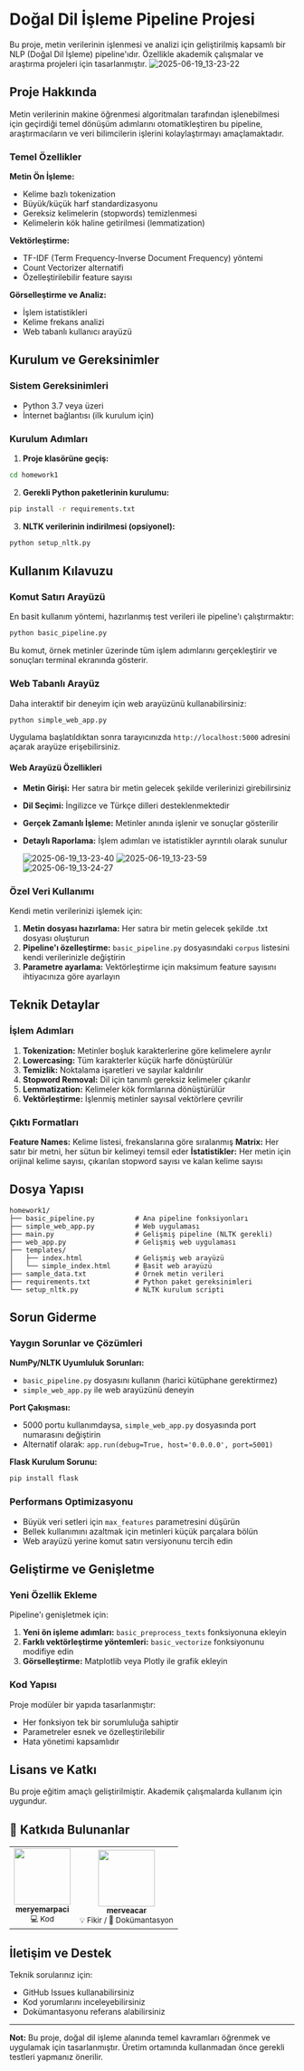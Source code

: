# Doğal Dil İşleme Pipeline Projesi

Bu proje, metin verilerinin işlenmesi ve analizi için geliştirilmiş kapsamlı bir NLP (Doğal Dil İşleme) pipeline'ıdır. Özellikle akademik çalışmalar ve araştırma projeleri için tasarlanmıştır.
  ![2025-06-19_13-23-22](https://github.com/user-attachments/assets/4eca7a1b-0268-4975-a781-27a62c61711a)

## Proje Hakkında

Metin verilerinin makine öğrenmesi algoritmaları tarafından işlenebilmesi için geçirdiği temel dönüşüm adımlarını otomatikleştiren bu pipeline, araştırmacıların ve veri bilimcilerin işlerini kolaylaştırmayı amaçlamaktadır.

### Temel Özellikler

**Metin Ön İşleme:**
- Kelime bazlı tokenization
- Büyük/küçük harf standardizasyonu
- Gereksiz kelimelerin (stopwords) temizlenmesi
- Kelimelerin kök haline getirilmesi (lemmatization)

**Vektörleştirme:**
- TF-IDF (Term Frequency-Inverse Document Frequency) yöntemi
- Count Vectorizer alternatifi
- Özelleştirilebilir feature sayısı

**Görselleştirme ve Analiz:**
- İşlem istatistikleri
- Kelime frekans analizi
- Web tabanlı kullanıcı arayüzü

## Kurulum ve Gereksinimler

### Sistem Gereksinimleri
- Python 3.7 veya üzeri
- İnternet bağlantısı (ilk kurulum için)

### Kurulum Adımları

1. **Proje klasörüne geçiş:**
```bash
cd homework1
```

2. **Gerekli Python paketlerinin kurulumu:**
```bash
pip install -r requirements.txt
```

3. **NLTK verilerinin indirilmesi (opsiyonel):**
```bash
python setup_nltk.py
```

## Kullanım Kılavuzu

### Komut Satırı Arayüzü

En basit kullanım yöntemi, hazırlanmış test verileri ile pipeline'ı çalıştırmaktır:

```bash
python basic_pipeline.py
```

Bu komut, örnek metinler üzerinde tüm işlem adımlarını gerçekleştirir ve sonuçları terminal ekranında gösterir.

### Web Tabanlı Arayüz

Daha interaktif bir deneyim için web arayüzünü kullanabilirsiniz:

```bash
python simple_web_app.py
```

Uygulama başlatıldıktan sonra tarayıcınızda `http://localhost:5000` adresini açarak arayüze erişebilirsiniz.

#### Web Arayüzü Özellikleri

- **Metin Girişi:** Her satıra bir metin gelecek şekilde verilerinizi girebilirsiniz
- **Dil Seçimi:** İngilizce ve Türkçe dilleri desteklenmektedir
- **Gerçek Zamanlı İşleme:** Metinler anında işlenir ve sonuçlar gösterilir
- **Detaylı Raporlama:** İşlem adımları ve istatistikler ayrıntılı olarak sunulur
  
  ![2025-06-19_13-23-40](https://github.com/user-attachments/assets/f82c9fd6-7f30-4f9c-9988-901e905d8a5f)
  ![2025-06-19_13-23-59](https://github.com/user-attachments/assets/b18a6d3e-0cf8-44e6-9331-39e66ab8c73a)
  ![2025-06-19_13-24-27](https://github.com/user-attachments/assets/cf58b304-c96c-4ba5-a4f8-c4f19bfc5432)


### Özel Veri Kullanımı

Kendi metin verilerinizi işlemek için:

1. **Metin dosyası hazırlama:** Her satıra bir metin gelecek şekilde .txt dosyası oluşturun
2. **Pipeline'ı özelleştirme:** `basic_pipeline.py` dosyasındaki `corpus` listesini kendi verilerinizle değiştirin
3. **Parametre ayarlama:** Vektörleştirme için maksimum feature sayısını ihtiyacınıza göre ayarlayın

## Teknik Detaylar

### İşlem Adımları

1. **Tokenization:** Metinler boşluk karakterlerine göre kelimelere ayrılır
2. **Lowercasing:** Tüm karakterler küçük harfe dönüştürülür
3. **Temizlik:** Noktalama işaretleri ve sayılar kaldırılır
4. **Stopword Removal:** Dil için tanımlı gereksiz kelimeler çıkarılır
5. **Lemmatization:** Kelimeler kök formlarına dönüştürülür
6. **Vektörleştirme:** İşlenmiş metinler sayısal vektörlere çevrilir

### Çıktı Formatları

**Feature Names:** Kelime listesi, frekanslarına göre sıralanmış
**Matrix:** Her satır bir metni, her sütun bir kelimeyi temsil eder
**İstatistikler:** Her metin için orijinal kelime sayısı, çıkarılan stopword sayısı ve kalan kelime sayısı

## Dosya Yapısı

```
homework1/
├── basic_pipeline.py          # Ana pipeline fonksiyonları
├── simple_web_app.py          # Web uygulaması
├── main.py                    # Gelişmiş pipeline (NLTK gerekli)
├── web_app.py                 # Gelişmiş web uygulaması
├── templates/
│   ├── index.html             # Gelişmiş web arayüzü
│   └── simple_index.html      # Basit web arayüzü
├── sample_data.txt            # Örnek metin verileri
├── requirements.txt           # Python paket gereksinimleri
└── setup_nltk.py              # NLTK kurulum scripti
```

## Sorun Giderme

### Yaygın Sorunlar ve Çözümleri

**NumPy/NLTK Uyumluluk Sorunları:**
- `basic_pipeline.py` dosyasını kullanın (harici kütüphane gerektirmez)
- `simple_web_app.py` ile web arayüzünü deneyin

**Port Çakışması:**
- 5000 portu kullanımdaysa, `simple_web_app.py` dosyasında port numarasını değiştirin
- Alternatif olarak: `app.run(debug=True, host='0.0.0.0', port=5001)`

**Flask Kurulum Sorunu:**
```bash
pip install flask
```

### Performans Optimizasyonu

- Büyük veri setleri için `max_features` parametresini düşürün
- Bellek kullanımını azaltmak için metinleri küçük parçalara bölün
- Web arayüzü yerine komut satırı versiyonunu tercih edin

## Geliştirme ve Genişletme

### Yeni Özellik Ekleme

Pipeline'ı genişletmek için:

1. **Yeni ön işleme adımları:** `basic_preprocess_texts` fonksiyonuna ekleyin
2. **Farklı vektörleştirme yöntemleri:** `basic_vectorize` fonksiyonunu modifiye edin
3. **Görselleştirme:** Matplotlib veya Plotly ile grafik ekleyin

### Kod Yapısı

Proje modüler bir yapıda tasarlanmıştır:
- Her fonksiyon tek bir sorumluluğa sahiptir
- Parametreler esnek ve özelleştirilebilir
- Hata yönetimi kapsamlıdır

## Lisans ve Katkı

Bu proje eğitim amaçlı geliştirilmiştir. Akademik çalışmalarda kullanım için uygundur.

## 🙌 Katkıda Bulunanlar

<table>
  <tr>
    <td align="center">
      <a href="https://github.com/meryemarpaci">
        <img src="https://avatars.githubusercontent.com/u/85066658?v=4" width="100px;" alt=""/>
        <br /><sub><b>meryemarpaci</b></sub>
      </a><br />
      <sub>💻 Kod</sub>
    </td>
    <td align="center">
      <a href="https://github.com/merveacarrr">
        <img src="https://avatars.githubusercontent.com/u/KULLANICI_ID?v=4" width="100px;" alt=""/>
        <br /><sub><b>merveacar</b></sub>
      </a><br />
      <sub>💡 Fikir / 📄 Dokümantasyon</sub>
    </td>
  </tr>
</table>


## İletişim ve Destek

Teknik sorularınız için:
- GitHub Issues kullanabilirsiniz
- Kod yorumlarını inceleyebilirsiniz
- Dokümantasyonu referans alabilirsiniz

---

**Not:** Bu proje, doğal dil işleme alanında temel kavramları öğrenmek ve uygulamak için tasarlanmıştır. Üretim ortamında kullanmadan önce gerekli testleri yapmanız önerilir. 
